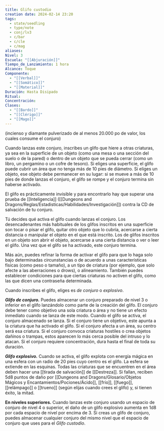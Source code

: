 ```yaml
---
title: Glifo custodio
creation date: 2024-02-14 23:20
tags:
  - state/seedling
  - type/note
  - conj/lv3
  - c/bar
  - c/cle
  - c/mag
aliases: 
Nivel: 3
Escuela: "[[Abjuración]]"
Tiempo_de_Lanzamiento: 1 hora
Alcance: Toque
Componente:
  - "[[Verbal]]"
  - "[[Somático]]"
  - "[[Material]]"
Duración: Hasta Disipado
Ritual: 
Concentración: 
Clases:
  - "[[Bardo]]"
  - "[[Clérigo]]"
  - "[[Mago]]"
---
```

(incienso y diamante pulverizado de al menos 20.000 po de valor, los cuales consume el conjuro)

Cuando lanzas este conjuro, inscribes un glifo que hiere a otras criaturas, ya sea en la superficie de un objeto (como una mesa o una sección del suelo o de la pared) o dentro de un objeto que se pueda cerrar (como un libro, un pergamino o un cofre de tesoro). Si eliges una superficie, el glifo puede cubrir un área que no tenga más de 10 pies de diámetro. Si eliges un objeto, ese objeto debe permanecer en su lugar: si se mueve a más de 10 pies de donde lanzas el conjuro, el glifo se rompe y el conjuro termina sin haberse activado.

El glifo es prácticamente invisible y para encontrarlo hay que superar una prueba de [[Inteligencia]] ([[Dungeons and Dragons/Reglas/Estadisticas/Habilidades/Investigación]]) contra la CD de salvación de tu conjuro.

Tú decides qué activa el glifo cuando lanzas el conjuro. Los desencadenantes más habituales de los glifos inscritos en una superficie son tocar o pisar el glifo, quitar otro objeto que lo cubría, acercarse a cierta distancia o manipular el objeto en el que está inscrito. Los de glifos inscritos en un objeto son abrir el objeto, acercarse a una cierta distancia o ver o leer el glifo. Una vez que el glifo se ha activado, este conjuro termina.

Más aún, puedes refinar la forma de activar el glifo para que lo haga solo bajo determinadas circunstancias o de acuerdo a unas características físicas (como peso o tamaño), a un tipo de criatura (por ejemplo, que solo afecte a las aberraciones o drows), o alineamiento. También puedes establecer condiciones para que ciertas criaturas no activen el glifo, como las que dicen una contraseña determinada.

Cuando inscribes el glifo, eliges es _de conjuro_ o _explosivo_.

**_Glifo de conjuro._** Puedes almacenar un conjuro preparado de nivel 3 o inferior en el glifo lanzándolo como parte de la creación del glifo. El conjuro debe tener como objetivo una sola criatura o área y no tiene un efecto inmediato cuando se lanza de este modo. Cuando el glifo se activa, el conjuro almacenado se lanza. Si el conjuro tiene un objetivo, este apunta a la criatura que ha activado el glifo. Si el conjuro afecta a un área, su centro será esa criatura. Si el conjuro convoca criaturas hostiles o crea objetos dañinos o trampas, estos aparecen lo más cerca posible del intruso y lo atacan. Si el conjuro requiere concentración, dura hasta el final de toda su duración.

**_Glifo explosivo._** Cuando se activa, el glifo explota con energía mágica en una esfera con un radio de 20 pies cuyo centro es el glifo. La esfera se extiende en las esquinas. Todas las criaturas que se encuentren en el área deben hacer una [[tirada de salvación]] de [[Destreza]]. Si fallan, reciben 5d8 puntos de daño por [[Dungeons and Dragons/Glosario/Objetos Mágicos y Encantamientos/Pociones/Ácido]], [[frío]], [[fuego]], [[relámpago]] o [[trueno]] (según elijas cuando crees el glifo) y, si tienen éxito, la mitad.

**En niveles superiores.** Cuando lanzas este conjuro usando un espacio de conjuro de nivel 4 o superior, el daño de un glifo explosivo aumenta en 1d8 por cada espacio de nivel por encima de 3. Si creas un glifo de conjuro, puedes almacenar cualquier conjuro del mismo nivel que el espacio de conjuro que uses para el _Glifo custodio_.
